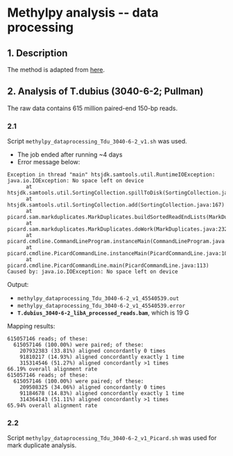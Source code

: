 # Methylpy analysis -- data processing
## 1. Description
The method is adapted from [here](https://github.com/yupenghe/methylpy/blob/methylpy/tutorial/tutorial.md).

## 2. Analysis of T.dubius (3040-6-2; Pullman)
The raw data contains 615 million paired-end 150-bp reads.

### 2.1
Script `methylpy_dataprocessing_Tdu_3040-6-2_v1.sh` was used.
  - The job ended after running ~4 days
  - Error message below:
  ```
  Exception in thread "main" htsjdk.samtools.util.RuntimeIOException: java.io.IOException: No space left on device
        at htsjdk.samtools.util.SortingCollection.spillToDisk(SortingCollection.java:247)
        at htsjdk.samtools.util.SortingCollection.add(SortingCollection.java:167)
        at picard.sam.markduplicates.MarkDuplicates.buildSortedReadEndLists(MarkDuplicates.java:524)
        at picard.sam.markduplicates.MarkDuplicates.doWork(MarkDuplicates.java:232)
        at picard.cmdline.CommandLineProgram.instanceMain(CommandLineProgram.java:282)
        at picard.cmdline.PicardCommandLine.instanceMain(PicardCommandLine.java:103)
        at picard.cmdline.PicardCommandLine.main(PicardCommandLine.java:113)
  Caused by: java.io.IOException: No space left on device
  ```
Output:
  - `methylpy_dataprocessing_Tdu_3040-6-2_v1_45540539.out`
  - `methylpy_dataprocessing_Tdu_3040-6-2_v1_45540539.error`
  - **`T.dubius_3040-6-2_libA_processed_reads.bam`**, which is 19 G

Mapping results:
```
615057146 reads; of these:
  615057146 (100.00%) were paired; of these:
    207932383 (33.81%) aligned concordantly 0 times
    91810217 (14.93%) aligned concordantly exactly 1 time
    315314546 (51.27%) aligned concordantly >1 times
66.19% overall alignment rate
615057146 reads; of these:
  615057146 (100.00%) were paired; of these:
    209508325 (34.06%) aligned concordantly 0 times
    91184678 (14.83%) aligned concordantly exactly 1 time
    314364143 (51.11%) aligned concordantly >1 times
65.94% overall alignment rate
```
### 2.2
Script `methylpy_dataprocessing_Tdu_3040-6-2_v1_Picard.sh` was used for mark duplicate analysis.


